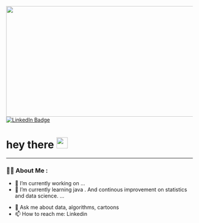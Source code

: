 <div id="header" align="center">
  <img src="https://media.giphy.com/media/qgQUggAC3Pfv687qPC/giphy.gif" width="600" height="300"/>
</div>

<div aligh="center id="badges">
  <a href="https://www.linkedin.com/in/aaron-kibambe-8b5ba71a8/">
    <img src="https://img.shields.io/badge/LinkedIn-blue?style=for-the-badge&logo=linkedin&logoColor="white" alt="LinkedIn Badge"/>
  </a>                                                       
</div>
<img src="https://komarev.com/ghpvc/?username=kibambe-0167&style=flat-square&color=blue" alt=""/>

<h1>
  hey there
  <img src="https://media.giphy.com/media/hvRJCLFzcasrR4ia7z/giphy.gif" width="30px"/>
</h1>

---

### :man_technologist: About Me :

- 🔭 I’m currently working on ...
- 🌱 I’m currently learning java . And continous improvement on statistics and data science. ...
<!-- - 👯 I’m looking to collaborate on ... -->
<!-- - 🤔 I’m looking for help with ... -->
- 💬 Ask me about data, algorithms, cartoons
- 📫 How to reach me: Linkedin
<!-- - 😄 Pronouns: ... -->
<!-- - ⚡ Fun fact: ... -->
<!-- -->
